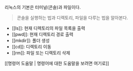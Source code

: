 리눅스의 기본은 터미널(콘솔)과 파일이다.

> 콘솔을 실행하는 법과 디렉토리, 파일을 다루는 법을 알아본다.

- [[ls]]: 현재 디렉토리의 파일 목록을 출력
- [[pwd]]: 현재 디렉토리 경로 출력
- [[mkdir]]: 폴더 생성
- [[cd]]: 디렉토리 이동
- [[rm]]: 파일 또는 디렉토리 삭제

[[명령어 도움말 | 명령어에 대한 도움말을 보려면 여기로]]